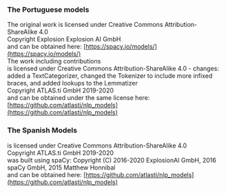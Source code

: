 ### The Portuguese models
The original work 
is licensed under Creative Commons Attribution-ShareAlike 4.0  
Copyright Explosion Explosion AI GmbH  
and can be obtained here: [https://spacy.io/models/](https://spacy.io/models/)  
The work including contributions  
is licensed under Creative Commons Attribution-ShareAlike 4.0 - changes: added a TextCategorizer, changed the Tokenizer to include more infixed braces, and added lookups to the Lemmatizer  
Copyright ATLAS.ti GmbH 2019-2020  
and can be obtained under the same license here: [https://github.com/atlasti/nlp_models](https://github.com/atlasti/nlp_models)  
### The Spanish Models
is licensed under Creative Commons Attribution-ShareAlike 4.0  
Copyright ATLAS.ti GmbH 2019-2020  
was built using spaCy: Copyright (C) 2016-2020 ExplosionAI GmbH, 2016 spaCy GmbH, 2015 Matthew Honnibal  
and can be obtained here: [https://github.com/atlasti/nlp_models](https://github.com/atlasti/nlp_models)  

